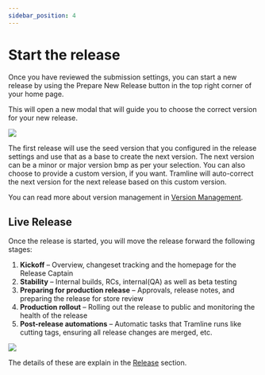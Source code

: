 ```yaml
---
sidebar_position: 4
---
```


# Start the release

Once you have reviewed the submission settings, you can start a new release by using the Prepare New Release button in the top right corner of your home page.

This will open a new modal that will guide you to choose the correct version for your new release.

![](/img/prepare-new-release.png)

The first release will use the seed version that you configured in the release settings and use that as a base to create the next version. The next version can be a minor or major version bmp as per your selection. You can also choose to provide a custom version, if you want. Tramline will auto-correct the next version for the next release based on this custom version.

You can read more about version management in [Version Management](/using-tramline/version-management).

## Live Release

Once the release is started, you will move the release forward the following stages:

1. **Kickoff** – Overview, changeset tracking and the homepage for the Release Captain
2. **Stability** – Internal builds, RCs, internal(QA) as well as beta testing
3. **Preparing for production release** – Approvals, release notes, and preparing the release for store review
4. **Production rollout** – Rolling out the release to public and monitoring the health of the release
5. **Post-release automations** – Automatic tasks that Tramline runs like cutting tags, ensuring all release changes are merged, etc.

![](/img/live-release.png)

The details of these are explain in the [Release](/using-tramline/release) section.
